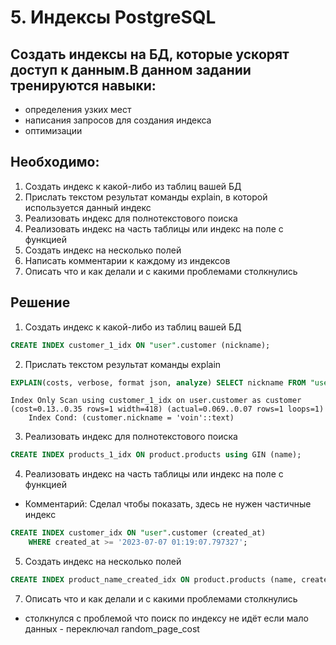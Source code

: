 # 5. Индексы PostgreSQL
## Создать индексы на БД, которые ускорят доступ к данным.В данном задании тренируются навыки:

- определения узких мест
- написания запросов для создания индекса
- оптимизации
## Необходимо:
1. Создать индекс к какой-либо из таблиц вашей БД
2. Прислать текстом результат команды explain, в которой используется данный индекс
3. Реализовать индекс для полнотекстового поиска
4. Реализовать индекс на часть таблицы или индекс на поле с функцией
5. Создать индекс на несколько полей
6. Написать комментарии к каждому из индексов
7. Описать что и как делали и с какими проблемами
столкнулись

## Решение

1. Создать индекс к какой-либо из таблиц вашей БД
```sql
CREATE INDEX customer_1_idx ON "user".customer (nickname);
```

2. Прислать текстом результат команды explain
```sql
EXPLAIN(costs, verbose, format json, analyze) SELECT nickname FROM "user".customer WHERE nickname = 'voin';
```
```text
Index Only Scan using customer_1_idx on user.customer as customer (cost=0.13..0.35 rows=1 width=418) (actual=0.069..0.07 rows=1 loops=1)
    Index Cond: (customer.nickname = 'voin'::text)
```

3. Реализовать индекс для полнотекстового поиска
```sql
CREATE INDEX products_1_idx ON product.products using GIN (name);
```

4. Реализовать индекс на часть таблицы или индекс на поле с функцией
- Комментарий: Сделал чтобы показать, здесь не нужен частичные индекс
```sql
CREATE INDEX customer_idx ON "user".customer (created_at)
    WHERE created_at >= '2023-07-07 01:19:07.797327';
```

5. Создать индекс на несколько полей
```sql
CREATE INDEX product_name_created_idx ON product.products (name, created_at);
```

7. Описать что и как делали и с какими проблемами столкнулись
- столкнулся с проблемой что поиск по индексу не идёт если мало данных - переключал random_page_cost
